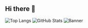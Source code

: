 ## Hi there 👋

<!--
**dmfadul/dmfadul** is a ✨ _special_ ✨ repository because its `README.md` (this file) appears on your GitHub profile.

Here are some ideas to get you started:

- 🔭 I’m currently working on ...
- 🌱 I’m currently learning ...
- 👯 I’m looking to collaborate on ...
- 🤔 I’m looking for help with ...
- 💬 Ask me about ...
- 📫 How to reach me: ...
- 😄 Pronouns: ...
- ⚡ Fun fact: ...
-->

![Top Langs](https://github-readme-stats.vercel.app/api/top-langs/?username=dmfadul&layout=compact)
![GitHub Stats](https://github-readme-stats.vercel.app/api?username=dmfadul&show_icons=true&count_private=true&theme=radical&token=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)
![Banner](dmfadul/setup.jpg)


